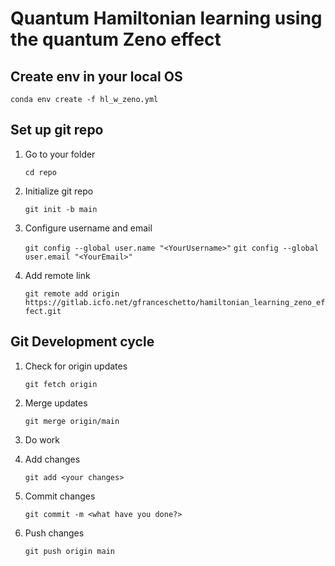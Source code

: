 # Quantum Hamiltonian learning using the quantum Zeno effect

## Create env in your local OS

``conda env create -f hl_w_zeno.yml``

## Set up git repo
1. Go to your folder

    ``cd repo``

2. Initialize git repo

    ``git init -b main``

3. Configure username and email

    ``git config --global user.name "<YourUsername>"``
    ``git config --global user.email "<YourEmail>"``

4. Add remote link

    ``git remote add origin https://gitlab.icfo.net/gfranceschetto/hamiltonian_learning_zeno_effect.git``

## Git Development cycle

1. Check for origin updates

   ``git fetch origin``

2. Merge updates
  
    ``git merge origin/main``

3. Do work

4. Add changes

    ``git add <your changes>``

5. Commit changes

    ``git commit -m <what have you done?>``

6. Push changes

    ``git push origin main``

